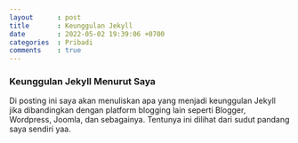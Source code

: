 ```yaml
---
layout      : post
title       : Keunggulan Jekyll
date        : 2022-05-02 19:39:06 +0700
categories  : Pribadi
comments    : true
---
```

### Keunggulan Jekyll Menurut Saya

Di posting ini saya akan menuliskan apa yang menjadi keunggulan Jekyll jika dibandingkan dengan platform blogging lain seperti Blogger, Wordpress, Joomla, dan sebagainya. Tentunya ini dilihat dari sudut pandang saya sendiri yaa.
